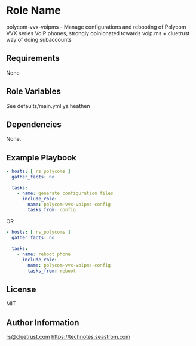 Role Name
=========

polycom-vvx-voipms - Manage configurations and rebooting of Polycom VVX series VoIP phones, strongly opinionated towards voip.ms + cluetrust way of doing subaccounts

Requirements
------------

None

Role Variables
--------------

See defaults/main.yml ya heathen

Dependencies
------------

None.

Example Playbook
----------------

```yaml
- hosts: [ rs_polycoms ]
  gather_facts: no

  tasks:
    - name: generate configuration files
      include_role:
        name: polycom-vvx-voipms-config
        tasks_from: config
```

OR

```yaml
- hosts: [ rs_polycoms ]
  gather_facts: no

  tasks:
    - name: reboot phone
      include_role:
        name: polycom-vvx-voipms-config
        tasks_from: reboot
```

License
-------

MIT

Author Information
------------------

rs@cluetrust.com
https://technotes.seastrom.com

